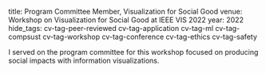 title: Program Committee Member, Visualization for Social Good
venue: Workshop on Visualization for Social Good at IEEE VIS 2022
year: 2022
hide_tags: cv-tag-peer-reviewed cv-tag-application cv-tag-ml cv-tag-compsust cv-tag-workshop cv-tag-conference cv-tag-ethics cv-tag-safety

I served on the program committee for this workshop focused on producing social impacts with information visualizations.
